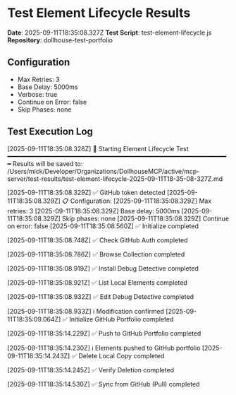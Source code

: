 # Test Element Lifecycle Results

**Date**: 2025-09-11T18:35:08.327Z
**Test Script**: test-element-lifecycle.js
**Repository**: dollhouse-test-portfolio

## Configuration
- Max Retries: 3
- Base Delay: 5000ms
- Verbose: true
- Continue on Error: false
- Skip Phases: none

## Test Execution Log

[2025-09-11T18:35:08.328Z] 🧪 Starting Element Lifecycle Test
━━━━━━━━━━━━━━━━━━━━━━━━━━━━━━━━━━━━━━━━━━━━━━━━━━━━━━━━━━━━
Results will be saved to: /Users/mick/Developer/Organizations/DollhouseMCP/active/mcp-server/test-results/test-element-lifecycle-2025-09-11T18-35-08-327Z.md

[2025-09-11T18:35:08.329Z] ✅ GitHub token detected
[2025-09-11T18:35:08.329Z] 📋 Configuration:
[2025-09-11T18:35:08.329Z]    Max retries: 3
[2025-09-11T18:35:08.329Z]    Base delay: 5000ms
[2025-09-11T18:35:08.329Z]    Skip phases: none
[2025-09-11T18:35:08.329Z]    Continue on error: false
[2025-09-11T18:35:08.560Z] ✅ Initialize completed

[2025-09-11T18:35:08.748Z] ✅ Check GitHub Auth completed

[2025-09-11T18:35:08.786Z] ✅ Browse Collection completed

[2025-09-11T18:35:08.919Z] ✅ Install Debug Detective completed

[2025-09-11T18:35:08.921Z] ✅ List Local Elements completed

[2025-09-11T18:35:08.932Z] ✅ Edit Debug Detective completed

[2025-09-11T18:35:08.933Z] ℹ️  Modification confirmed
[2025-09-11T18:35:09.064Z] ✅ Initialize GitHub Portfolio completed

[2025-09-11T18:35:14.229Z] ✅ Push to GitHub Portfolio completed

[2025-09-11T18:35:14.230Z] ℹ️  Elements pushed to GitHub portfolio
[2025-09-11T18:35:14.243Z] ✅ Delete Local Copy completed

[2025-09-11T18:35:14.245Z] ✅ Verify Deletion completed

[2025-09-11T18:35:14.530Z] ✅ Sync from GitHub (Pull) completed

